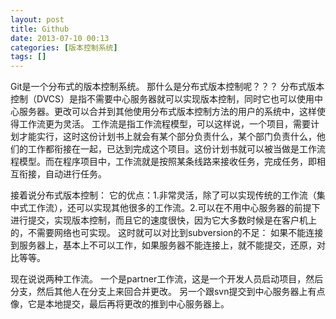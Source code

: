 ```yaml
---
layout: post
title: Github
date: 2013-07-10 00:13
categories: [版本控制系统]
tags: []
---
```

Git是一个分布式的版本控制系统。
那什么是分布式版本控制呢？？？
分布式版本控制（DVCS）是指不需要中心服务器就可以实现版本控制，同时它也可以使用中心服务器。更改可以合并到其他使用分布式版本控制方法的用户的系统中，这样使得工作流更为灵活。
工作流是指工作流程模型，可以这样说，一个项目，需要计划才能实行，这时这份计划书上就会有某个部分负责什么，某个部门负责什么，他们的工作都衔接在一起，已达到完成这个项目。这份计划书就可以被当做是工作流程模型。而在程序项目中，工作流就是按照某条线路来接收任务，完成任务，即相互衔接，自动进行任务。


接着说分布式版本控制：
它的优点：1.非常灵活，除了可以实现传统的工作流（集中式工作流），还可以实现其他很多的工作流。2.可以在不用中心服务器的前提下进行提交，实现版本控制，而且它的速度很快，因为它大多数时候是在客户机上的，不需要网络也可实现。
这时就可以对比到subversion的不足：
如果不能连接到服务器上，基本上不可以工作，如果服务器不能连接上，就不能提交，还原，对比等等。


现在说说两种工作流。
一个是partner工作流，这是一个开发人员启动项目，然后分支，然后其他人在分支上来回合并更改。
另一个跟svn提交到中心服务器上有点像，它是本地提交，最后再将更改的推到中心服务器上。

